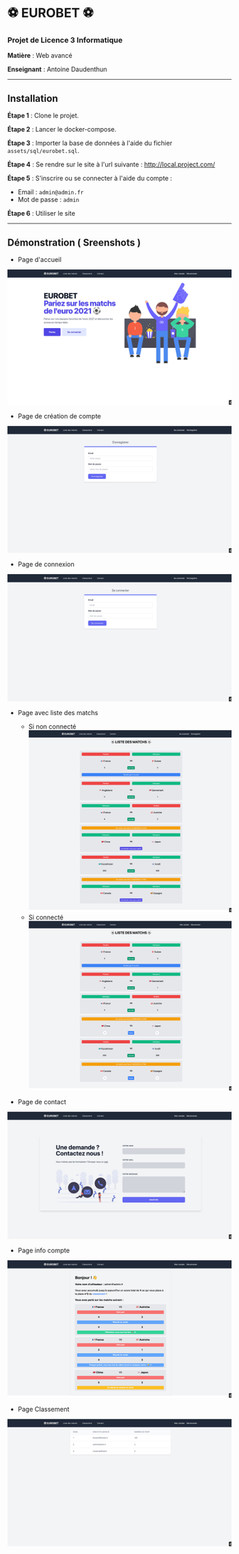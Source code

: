 # ⚽ EUROBET ⚽️

### Projet de Licence 3 Informatique

**Matière** : Web avancé

**Enseignant** : Antoine Daudenthun

___
## Installation 

**Étape 1** : Clone le projet.

**Étape 2** : Lancer le docker-compose.

**Étape 3** : Importer la base de données à l'aide du fichier `assets/sql/eurobet.sql`.

**Étape 4** : Se rendre sur le site à l'url suivante : http://local.project.com/

**Étape 5** : S'inscrire ou se connecter à l'aide du compte :

- Email : `admin@admin.fr`
- Mot de passe : `admin`

**Étape 6** : Utiliser le site
___
## Démonstration ( Sreenshots )

* Page d'accueil

![homePage](assets/images/homePage.jpeg)

* Page de création de compte

![registerPage](assets/images/registerPage.jpeg)

* Page de connexion

![loginPage](assets/images/loginPage.jpeg)

* Page avec liste des matchs

    * Si non connecté
      ![matchsNotConnecte](assets/images/matchsNotConnected.jpeg)
    * Si connecté
      ![matchConnected](assets/images/matchsConnected.jpeg)

* Page de contact

![contactPage](assets/images/contactPage.jpeg)

* Page info compte

![infoCompte](assets/images/infoComptePage.jpeg)

* Page Classement

![classement](assets/images/classementPage.jpeg)